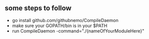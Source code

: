 ## some steps to follow

- go install github.com/githubnemo/CompileDaemon
- make sure your GOPATH/bin is in your $PATH
- run CompileDaemon -command="./{nameOfYourModuleHere}"
